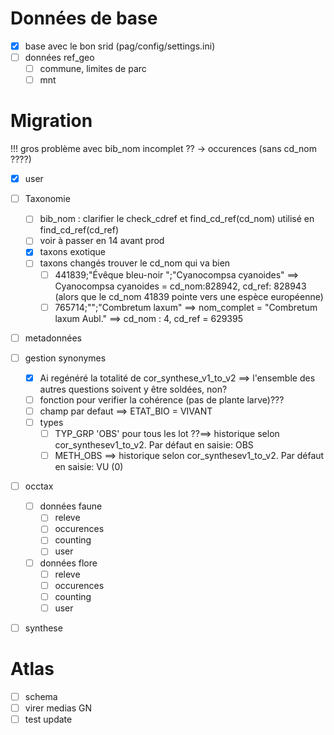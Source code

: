 # Données de base

- [x] base avec le bon srid (pag/config/settings.ini)
- [ ] données ref_geo
  - [ ] commune, limites de parc
  - [ ] mnt

# Migration 

!!! gros problème avec bib_nom incomplet ?? -> occurences (sans cd_nom ????)

- [x] user

- [ ] Taxonomie 
  - [ ] bib_nom : clarifier le check_cdref et find_cd_ref(cd_nom) utilisé en find_cd_ref(cd_ref) 
  - [ ] voir à passer en 14 avant prod
  - [x] taxons exotique
  - [ ] taxons changés trouver le cd_nom qui va bien
    - [ ] 441839;"Évêque bleu-noir ";"Cyanocompsa cyanoides" ==> Cyanocompsa cyanoides = cd_nom:828942, cd_ref: 828943 (alors que le cd_nom 41839 pointe vers une espèce européenne)
    - [ ] 765714;"";"Combretum laxum" ==> nom_complet = "Combretum laxum Aubl." ==> cd_nom : 4, cd_ref = 629395
- [ ] metadonnées

- [ ] gestion synonymes 
  - [x] Ai regénéré la totalité de cor_synthese_v1_to_v2 ==> l'ensemble des autres questions soivent y être soldées, non?
  - [ ] fonction pour verifier la cohérence (pas de plante larve)??? 
  - [ ] champ par defaut ==> ETAT_BIO = VIVANT
  - [ ] types
    - [ ] TYP_GRP 'OBS' pour tous les lot ??==> historique selon cor_synthesev1_to_v2. Par défaut en saisie: OBS
    - [ ] METH_OBS ==> historique selon cor_synthesev1_to_v2. Par défaut en saisie: VU (0)

- [ ] occtax 
  - [ ] données faune
    - [ ] releve
    - [ ] occurences
    - [ ] counting
    - [ ] user
  - [ ] données flore
    - [ ] releve
    - [ ] occurences
    - [ ] counting
    - [ ] user

- [ ] synthese 
  
# Atlas

- [ ] schema
- [ ] virer medias GN
- [ ] test update